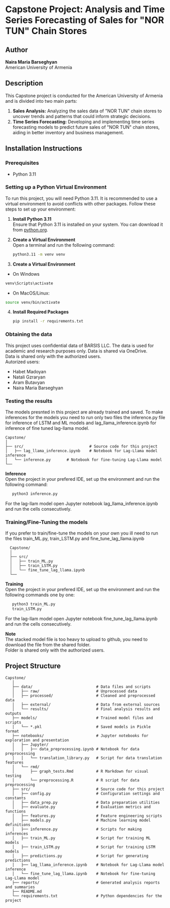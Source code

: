 # Capstone Project: Analysis and Time Series Forecasting of Sales for "NOR TUN" Chain Stores

## Author
**Naira Maria Barseghyan**  
American University of Armenia

## Description
This Capstone project is conducted for the American University of Armenia and is divided into two main parts:

1. **Sales Analysis:** Analyzing the sales data of "NOR TUN" chain stores to uncover trends and patterns that could inform strategic decisions.
2. **Time Series Forecasting:** Developing and implementing time series forecasting models to predict future sales of "NOR TUN" chain stores, aiding in better inventory and business management.

## Installation Instructions

### Prerequisites
- Python 3.11

### Setting up a Python Virtual Environment
To run this project, you will need Python 3.11. It is recommended to use a virtual environment to avoid conflicts with other packages. Follow these steps to set up your environment:

1. **Install Python 3.11**  
   Ensure that Python 3.11 is installed on your system. You can download it from [python.org](https://www.python.org/downloads/release/python-3110/).

2. **Create a Virtual Environment**  
   Open a terminal and run the following command:
   ```bash
   python3.11 -m venv venv
   ```
3. **Create a Virtual Environment**  
  * On Windows 
  ```bash
  venv\Scripts\activate
  ```
  
  * On MacOS/Linux:
  ```bash
  source venv/bin/activate
  ```
  
4. **Install Required Packages**  
    ```bash
    pip install -r requirements.txt
    ```
    
### Obtaining the data
This project uses confidential data of BARSIS LLC. The data is used for academic and research purposes only. Data is shared via OneDrive. \
Data is shared only with the authorized users. \
Autorized users: 
- Habet Madoyan 
- Natali Gzraryan 
- Aram Butavyan 
- Naira Maria Barseghyan 

### Testing the results
The models presnted in this project are already trained and saved. 
To make inferences for the models you need to run only two files the inference.py file for inference of LSTM and ML models and lag_llama_inference.ipynb for inference of fine tuned lag-llama model.
   ```
   Capstone/
   │
   ├── src/                             # Source code for this project
   │   ├── lag_llama_inference.ipynb    # Notebook for Lag-Llama model inference
   │   └── inference.py       # Notebook for fine-tuning Lag-Llama model
   └──                 
   ```
**Inference**  
Open the project in your prefered IDE, set up the environment and run the following command:
   ```bash
      python3 inference.py
   ```
For the lag-llam model open Jupyter notebook lag_llama_inference.ipynb and run the cells consecutively.
### Training/Fine-Tuning the models
If you prefer to train/fine-tune the models on your own you ill need to run the files train_ML.py, train_LSTM.py and fine_tune_lag_llama.ipynb
 ```
   Capstone/
   │
   ├── src/                             
   │   ├── train_ML.py                  
   │   ├── train_LSTM.py                
   │   └── fine_tune_lag_llama.ipynb   
   └──                 
   ```
**Training**  
Open the project in your prefered IDE, set up the environment and run the following commands one by one:
   ```bash
      python3 train_ML.py
      train_LSTM.py
   ```

For the lag-llam model open Jupyter notebook fine_tune_lag_llama.ipynb and run the cells consecutively.

**Note**  
The stacked model file is too heavy to upload to github, you need to download the file from the shared folder. \
Folder is shared only with the authorized users. 
    
## Project Structure
```
Capstone/
   │
   ├── data/                            # Data files and scripts
   │   ├── raw/                         # Unprocessed data
   │   ├── processed/                   # Cleaned and preprocessed data
   │   ├── external/                    # Data from external sources
   │   └── results/                     # Final analysis results and outputs
   ├── models/                          # Trained model files and scripts
   │   └── *.pkl                        # Saved models in Pickle format
   ├── notebooks/                       # Jupyter notebooks for exploration and presentation
   │   ├── Jupyter/
   │   │   ├── data_preprocessing.ipynb # Notebook for data preprocessing
   │   │   └── translation_library.py   # Script for data translation features
   │   └── rmd/
   │       ├── graph_tests.Rmd          # R Markdown for visual testing
   │       └── preprocessing.R          # R script for data preprocessing
   ├── src/                             # Source code for this project
   │   ├── config.py                    # Configuration settings and constants
   │   ├── data_prep.py                 # Data preparation utilities
   │   ├── evaluate.py                  # Evaluation metrics and functions
   │   ├── features.py                  # Feature engineering scripts
   │   ├── models.py                    # Machine learning model definitions
   │   ├── inference.py                 # Scripts for making inferences
   │   ├── train_ML.py                  # Script for training ML models
   │   ├── train_LSTM.py                # Script for training LSTM models
   │   ├── predictions.py               # Script for generating predictions
   │   ├── lag_llama_inference.ipynb    # Notebook for Lag-Llama model inference
   │   └── fine_tune_lag_llama.ipynb    # Notebook for fine-tuning Lag-Llama model
   ├── reports/                         # Generated analysis reports and summaries
   ├── README.md
   └── requirements.txt                 # Python dependencies for the project

```
